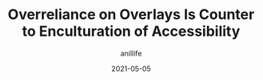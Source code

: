 ---
author: anillife
date: 2021-05-05
publisher: nfb_voice
tags:
  - accessibility
  - design
target_url: https://nfb.org/images/nfb/publications/bm/bm21/bm2105/bm210510.htm
title: Overreliance on Overlays Is Counter to Enculturation of Accessibility
---